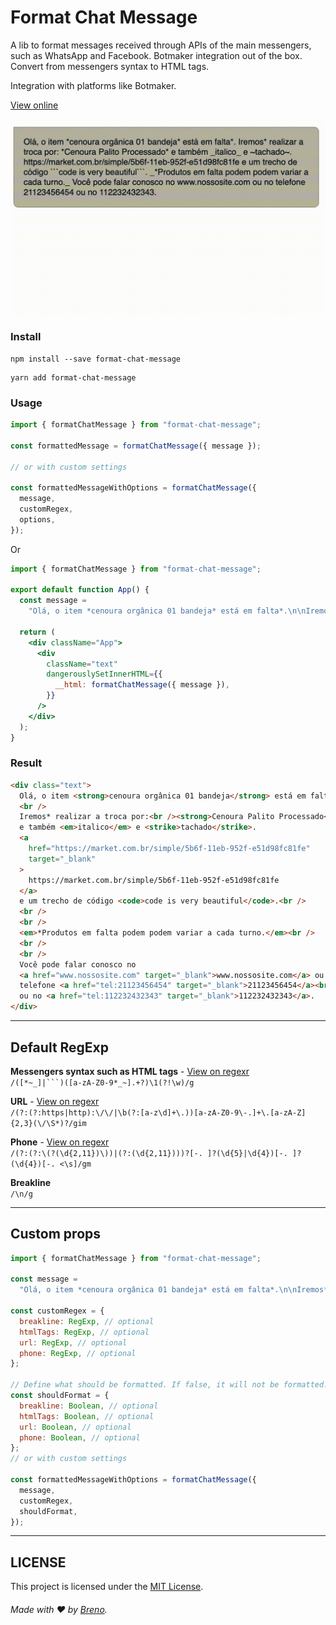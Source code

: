 # Format Chat Message

A lib to format messages received through APIs of the main messengers, such as WhatsApp and Facebook. Botmaker integration out of the box. Convert from messengers syntax to HTML tags.

Integration with platforms like Botmaker.

[View online](https://codesandbox.io/s/format-chat-message-m6x8u)

![Demo](https://raw.githubusercontent.com/brenonovelli/format-chat-message/main/.github/format-chat-message-example.gif)

### Install

```
npm install --save format-chat-message
```

```
yarn add format-chat-message
```

### Usage

```jsx
import { formatChatMessage } from "format-chat-message";

const formattedMessage = formatChatMessage({ message });

// or with custom settings

const formattedMessageWithOptions = formatChatMessage({
  message,
  customRegex,
  options,
});
```

Or

````jsx
import { formatChatMessage } from "format-chat-message";

export default function App() {
  const message =
    "Olá, o item *cenoura orgânica 01 bandeja* está em falta*.\n\nIremos* realizar a troca por:\n*Cenoura Palito Processado* e também _italico_ e ~tachado~. https://market.com.br/simple/5b6f-11eb-952f-e51d98fc81fe e um trecho de código ```code is very beautiful```.\n\n\n_*Produtos em falta podem podem variar a cada turno._\n\n\nVocê pode falar conosco no www.nossosite.com ou no telefone 21123456454\n ou no 112232432343.";

  return (
    <div className="App">
      <div
        className="text"
        dangerouslySetInnerHTML={{
          __html: formatChatMessage({ message }),
        }}
      />
    </div>
  );
}
````

### Result

```html
<div class="text">
  Olá, o item <strong>cenoura orgânica 01 bandeja</strong> está em falta*.<br />
  <br />
  Iremos* realizar a troca por:<br /><strong>Cenoura Palito Processado</strong>
  e também <em>italico</em> e <strike>tachado</strike>.
  <a
    href="https://market.com.br/simple/5b6f-11eb-952f-e51d98fc81fe"
    target="_blank"
  >
    https://market.com.br/simple/5b6f-11eb-952f-e51d98fc81fe
  </a>
  e um trecho de código <code>code is very beautiful</code>.<br />
  <br />
  <br />
  <em>*Produtos em falta podem podem variar a cada turno.</em><br />
  <br />
  <br />
  Você pode falar conosco no
  <a href="www.nossosite.com" target="_blank">www.nossosite.com</a> ou no
  telefone <a href="tel:21123456454" target="_blank">21123456454</a><br />
  ou no <a href="tel:112232432343" target="_blank">112232432343</a>.
</div>
```

---

## Default RegExp

**Messengers syntax such as HTML tags** - [View on regexr](https://regexr.com/5krri)  
` /([*~_]|```)([a-zA-Z0-9*_~].+?)\1(?!\w)/g `

**URL** - [View on regexr](https://regexr.com/5krrf)  
`/(?:(?:https|http):\/\/|\b(?:[a-z\d]+\.))[a-zA-Z0-9\-.]+\.[a-zA-Z]{2,3}(\/\S*)?/gim`

**Phone** - [View on regexr](https://regexr.com/5kvlk)  
`/(?:(?:\(?(\d{2,11})\))|(?:(\d{2,11})))?[-. ]?(\d{5}|\d{4})[-. ]?(\d{4})[-. <\s]/gm`

**Breakline**  
`/\n/g`

---

## Custom props

````jsx
import { formatChatMessage } from "format-chat-message";

const message =
  "Olá, o item *cenoura orgânica 01 bandeja* está em falta*.\n\nIremos* realizar a troca por:\n*Cenoura Palito Processado* e também _italico_ e ~tachado~. https://market.com.br/simple/5b6f-11eb-952f-e51d98fc81fe e um trecho de código ```code is very beautiful```.\n\n\n_*Produtos em falta podem podem variar a cada turno._\n\n\nVocê pode falar conosco no www.nossosite.com ou no telefone 21123456454\n ou no 112232432343.";

const customRegex = {
  breakline: RegExp, // optional
  htmlTags: RegExp, // optional
  url: RegExp, // optional
  phone: RegExp, // optional
};

// Define what should be formatted. If false, it will not be formatted.
const shouldFormat = {
  breakline: Boolean, // optional
  htmlTags: Boolean, // optional
  url: Boolean, // optional
  phone: Boolean, // optional
};
// or with custom settings

const formattedMessageWithOptions = formatChatMessage({
  message,
  customRegex,
  shouldFormat,
});
````

---

## LICENSE

This project is licensed under the [MIT License](LICENSE.md).

###### Made with ❤️ by [Breno](https://breno.com.br).
